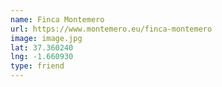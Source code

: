 ```yaml
---
name: Finca Montemero
url: https://www.montemero.eu/finca-montemero
image: image.jpg
lat: 37.360240
lng: -1.660930
type: friend
---
```


